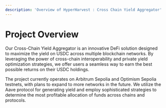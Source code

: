 ```yaml
---
description: 'Overview of HyperHarvest : Cross Chain Yield Aggregator'
---
```


# Project Overview

Our Cross-Chain Yield Aggregator is an innovative DeFi solution designed to maximize the yield on USDC across multiple blockchain networks. By leveraging the power of cross-chain interoperability and private yield optimization strategies, we offer users a seamless way to earn the best possible returns on their USDC holdings.

The project currently operates on Arbitrum Sepolia and Optimism Sepolia testnets, with plans to expand to more networks in the future. We utilize the Aave protocol for generating yield and employ sophisticated strategies to determine the most profitable allocation of funds across chains and protocols.
